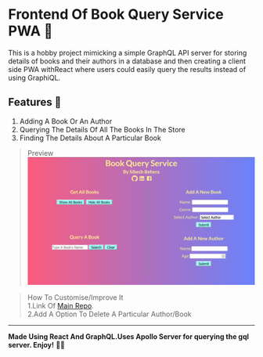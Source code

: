 # Frontend Of Book Query Service PWA 📕

This is a hobby project mimicking a simple GraphQL API server for storing details of books and their authors in a database and then creating a client side PWA withReact where users could easily query the results instead of using GraphiQL.

## Features 🤖

1. Adding A Book Or An Author
2. Querying The Details Of All The Books In The Store
3. Finding The Details About A Particular Book

> Preview
> [![Vscode Emoji Snippets](https://github.com/sibesh1/Book-Query-Frontend/blob/main/src/assets/Preview.png?raw=true "Vscode Emoji Snippets")]()

> How To Customise/Improve It  
> 1.Link Of [Main Repo](https://github.com/sibesh1/Book-Query).  
> 2.Add A Option To Delete A Particular Author/Book

---

**Made Using React And GraphQL.Uses Apollo Server for querying the gql server. Enjoy!** 🎉🎊
